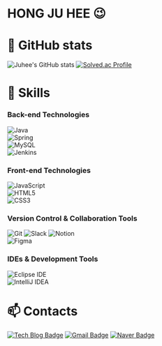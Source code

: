 # HONG JU HEE 😉


# 💪 GitHub stats  
![Juhee's GitHub stats](https://github-readme-stats.vercel.app/api?username=kittyjh19&show_icons=true&theme=radical)
[![Solved.ac Profile](http://mazassumnida.wtf/api/v2/generate_badge?boj=ktityjh)](https://solved.ac/ktityjh/)


# 🚀 Skills

### Back-end Technologies  
![Java](https://img.shields.io/badge/Java-007396.svg?style=for-the-badge&logo=Java&logoColor=white)  
![Spring](https://img.shields.io/badge/Spring-6DB33F.svg?style=for-the-badge&logo=spring&logoColor=white)  
![MySQL](https://img.shields.io/badge/MySQL-4479A1.svg?style=for-the-badge&logo=mysql&logoColor=white)  
![Jenkins](https://img.shields.io/badge/Jenkins-D24939.svg?style=for-the-badge&logo=jenkins&logoColor=white)  

### Front-end Technologies  
![JavaScript](https://img.shields.io/badge/JavaScript-F7DF1E.svg?style=for-the-badge&logo=javascript&logoColor=black)  
![HTML5](https://img.shields.io/badge/HTML5-E34F26.svg?style=for-the-badge&logo=html5&logoColor=white)  
![CSS3](https://img.shields.io/badge/CSS3-1572B6.svg?style=for-the-badge&logo=css3&logoColor=white)  

### Version Control & Collaboration Tools  
![Git](https://img.shields.io/badge/Git-F05032.svg?style=for-the-badge&logo=git&logoColor=white)
![Slack](https://img.shields.io/badge/Slack-4A154B.svg?&style=for-the-badge&logo=Slack&logoColor=white)
![Notion](https://img.shields.io/badge/Notion-000000.svg?style=for-the-badge&logo=notion&logoColor=white)  
![Figma](https://img.shields.io/badge/Figma-F24E1E.svg?style=for-the-badge&logo=figma&logoColor=white)

### IDEs & Development Tools  
![Eclipse IDE](https://img.shields.io/badge/Eclipse-2C2255.svg?style=for-the-badge&logo=eclipseide&logoColor=white)  
![IntelliJ IDEA](https://img.shields.io/badge/IntelliJ_IDEA-000000.svg?style=for-the-badge&logo=intellij-idea&logoColor=white)  

# 📫 Contacts  
[![Tech Blog Badge](http://img.shields.io/badge/-Tech%20blog-black?style=flat-square&logo=github&link=https://blog.naver.com/kittyjh19)](https://blog.naver.com/kittyjh19)
[![Gmail Badge](https://img.shields.io/badge/Gmail-d14836?style=flat-square&logo=Gmail&logoColor=white&link=mailto:kittyjh1019@gmail.com)](mailto:kittyjh1019@gmail.com)
[![Naver Badge](https://img.shields.io/badge/Naver-03C75A?style=flat-square&logo=Naver&logoColor=white&link=mailto:kittyjh1019@naver.com)](mailto:kittyjh1019@naver.com)













